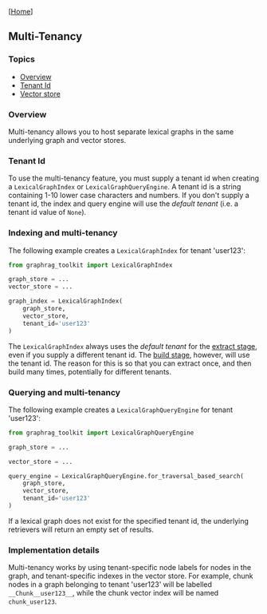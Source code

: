 [[Home](./)]

## Multi-Tenancy

### Topics

- [Overview](#overview)
- [Tenant Id](#tenant-id)
- [Vector store](#vector-store)

### Overview

Multi-tenancy allows you to host separate lexical graphs in the same underlying graph and vector stores.

### Tenant Id

To use the multi-tenancy feature, you must supply a tenant id when creating a `LexicalGraphIndex` or `LexicalGraphQueryEngine`. A tenant id is a string containing 1-10 lower case characters and numbers. If you don't supply a tenant id, the index and query engine will use the _default tenant_ (i.e. a tenant id value of `None`).

### Indexing and multi-tenancy

The following example creates a `LexicalGraphIndex` for tenant 'user123':

```python
from graphrag_toolkit import LexicalGraphIndex

graph_store = ...
vector_store = ...

graph_index = LexicalGraphIndex(
    graph_store, 
    vector_store,
    tenant_id='user123'
)
```

The `LexicalGraphIndex` always uses the _default tenant_ for the [extract stage](https://github.com/awslabs/graphrag-toolkit/blob/main/docs/indexing.md#extract), even if you supply a different tenant id. The [build stage](https://github.com/awslabs/graphrag-toolkit/blob/main/docs/indexing.md#build), however, will use the tenant id. The reason for this is so that you can extract once, and then build many times, potentially for different tenants.

### Querying and multi-tenancy

The following example creates a `LexicalGraphQueryEngine` for tenant 'user123':

```python
from graphrag_toolkit import LexicalGraphQueryEngine

graph_store = ...

vector_store = ...

query_engine = LexicalGraphQueryEngine.for_traversal_based_search(
    graph_store, 
    vector_store,
    tenant_id='user123'
)
```

If a lexical graph does not exist for the specified tenant id, the underlying retrievers will return an empty set of results.

### Implementation details

Multi-tenancy works by using tenant-specific node labels for nodes in the graph, and tenant-specific indexes in the vector store. For example, chunk nodes in a graph belonging to tenant 'user123' will be labelled `__Chunk__user123__`, while the chunk vector index will be named `chunk_user123`.